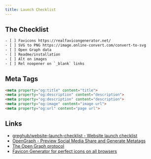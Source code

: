 ```yaml
---
title: Launch Checklist
---
```


## The Checklist

```txt
- [ ] Favicons https://realfavicongenerator.net/
- [ ] SVG to PNG https://image.online-convert.com/convert-to-svg
- [ ] Open Graph data
- [ ] Readme/installation
- [ ] Alt on images
- [ ] Rel noopener on `_blank` links
```

## Meta Tags

```html
<meta property="og:title" content="title">
<meta property="og:description" content="description">
<meta property="og:description" content="description">
<meta property="og:image" content="image url">
<meta property="og:url" content="page url">
```

## Links

- [greghub/website-launch-checklist - Website launch checklist](https://github.com/greghub/website-launch-checklist)
- [OpenGraph - Preview Social Media Share and Generate Metatags](https://www.opengraph.xyz/)
- [The Open Graph protocol](https://ogp.me/)
- [Favicon Generator for perfect icons on all browsers](https://realfavicongenerator.net/)
